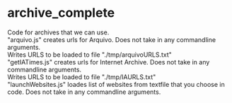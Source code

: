# archive_complete
Code for archives that we can use. <br>
"arquivo.js" creates urls for Arquivo. Does not take in any commandline arguments.<br>
Writes URLS to be loaded to file "./tmp/arquivoURLS.txt" <br>
"getIATimes.js" creates urls for Internet Archive. Does not take in any commandline arguments. <br>
Writes URLS to be loaded to file "./tmp/IAURLS.txt" <br>
"launchWebsites.js" loades list of websites from textfile that you choose in code. Does not take in any commandline arguments. <br>
